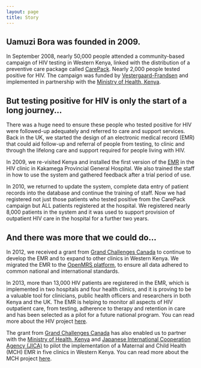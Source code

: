 ```yaml
---
layout: page
title: Story
---
```


## Uamuzi Bora was founded in 2009.

In September 2008, nearly 50,000 people attended a community-based campaign of HIV testing in Western Kenya, linked with the distribution of a preventive care package called [CarePack](http://www.vestergaard-frandsen.com/carepack). Nearly 2,000 people tested positive for HIV. The campaign was funded by [Vestergaard-Frandsen](http://www.vestergaard-frandsen.com) and implemented in partnership with the [Ministry of Health, Kenya](http://www.publichealth.go.ke).

## But testing positive for HIV is only the start of a long journey...

There was a huge need to ensure these people who tested positive for HIV were followed-up adequately and referred to care and support services. Back in the UK, we started the design of an electronic medical record (EMR) that could aid follow-up and referral of people from testing, to clinic and through the lifelong care and support required for people living with HIV.

In 2009, we re-visited Kenya and installed the first version of the [EMR](/projects/hiv/demo) in the HIV clinic in Kakamega Provincial General Hospital. We also trained the staff in how to use the system and gathered feedback after a trial period of use.

In 2010, we returned to update the system, complete data entry of patient records into the database and continue the training of staff. Now we had registered not just those patients who tested positive from the CarePack campaign but ALL patients registered at the hospital. We registered nearly 8,000 patients in the system and it was used to support provision of outpatient HIV care in the hospital for a further two years.
          
## And there was more that we could do...

In 2012, we received a grant from [Grand Challenges Canada](http://www.grandchallenges.ca/) to continue to develop the EMR and to expand to other clinics in Western Kenya. We migrated the EMR to the [OpenMRS platform](http://www.openmrs.org), to ensure all data adhered to common national and international standards.

In 2013, more than 13,000 HIV patients are registered in the EMR, which is implemented in two hospitals and four health clinics, and it is proving to be a valuable tool for clinicians, public health officers and researchers in both Kenya and the UK. The EMR is helping to monitor all aspects of HIV outpatient care, from testing, adherence to therapy and retention in care and has been selected as a pilot for a future national program. You can read more about the HIV project [here](/projects/hiv).

The grant from [Grand Challenges Canada](http://www.grandchallenges.ca/) has also enabled us to partner with the [Ministry of Health, Kenya](http://www.publichealth.go.ke) and [Japanese International Cooperation Agency (JICA)](http://www.jica.org) to pilot the implementation of a Maternal and Child Health (MCH) EMR in five clinics in Western Kenya. You can read more about the MCH project [here](/projects/mch).

